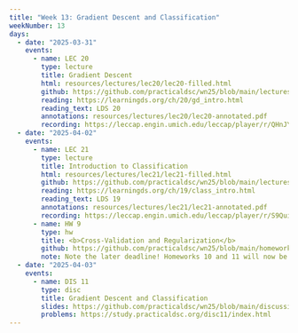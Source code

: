 ```yaml
---
title: "Week 13: Gradient Descent and Classification"
weekNumber: 13
days:
  - date: "2025-03-31"
    events:
      - name: LEC 20
        type: lecture
        title: Gradient Descent
        html: resources/lectures/lec20/lec20-filled.html
        github: https://github.com/practicaldsc/wn25/blob/main/lectures/lec20/
        reading: https://learningds.org/ch/20/gd_intro.html
        reading_text: LDS 20
        annotations: resources/lectures/lec20/lec20-annotated.pdf
        recording: https://leccap.engin.umich.edu/leccap/player/r/QHnJYd
  - date: "2025-04-02"
    events:
      - name: LEC 21
        type: lecture
        title: Introduction to Classification
        html: resources/lectures/lec21/lec21-filled.html
        github: https://github.com/practicaldsc/wn25/blob/main/lectures/lec21/
        reading: https://learningds.org/ch/19/class_intro.html
        reading_text: LDS 19
        annotations: resources/lectures/lec21/lec21-annotated.pdf
        recording: https://leccap.engin.umich.edu/leccap/player/r/S9Quiy
      - name: HW 9
        type: hw
        title: <b>Cross-Validation and Regularization</b>
        github: https://github.com/practicaldsc/wn25/blob/main/homeworks/hw09/hw09.ipynb
        note: Note the later deadline! Homeworks 10 and 11 will now be due on Fridays.
  - date: "2025-04-03"
    events:
      - name: DIS 11
        type: disc
        title: Gradient Descent and Classification
        slides: https://github.com/practicaldsc/wn25/blob/main/discussions/disc11/disc11.ipynb
        problems: https://study.practicaldsc.org/disc11/index.html
---
```

